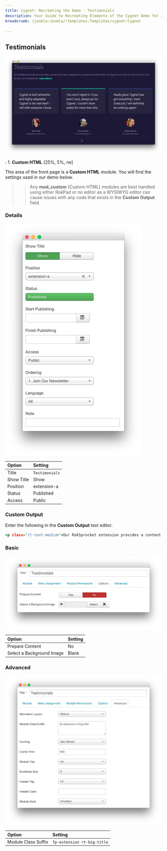 ```yaml
---
title: Cygnet: Recreating the Demo - Testimonials
description: Your Guide to Recreating Elements of the Cygnet Demo for Joomla
breadcrumb: /joomla:Joomla/!templates:Templates/cygnet:Cygnet

---
```


Testimonials
-----

![](assets/demo_15.jpeg)

:   1. **Custom HTML** [25%, 5%, ne]

This area of the front page is a **Custom HTML** module. You will find the settings used in our demo below.

>> Any **mod_custom** (Custom HTML) modules are best handled using either RokPad or no editor as a WYSIWYG editor can cause issues with any code that exists in the **Custom Output** field.

### Details

![](assets/demo_16a.jpeg)

| Option     | Setting        |
| :--------- | :-----------   |
| Title      | `Testimonials` |
| Show Title | Show           |
| Position   | extension-a    |
| Status     | Published      |
| Access     | Public         |

### Custom Output

Enter the following in the **Custom Output** text editor.

~~~ .html
<p class="rt-text-medium">Our RokSprocket extension provides a content grid layout, designed for quotes and testimonials. Configure the number of rows, columns, and location of the bubble tail. <a href="#" class="readon3">Learn More</a></p>
~~~

### Basic

![](assets/demo_16b.jpeg)

| Option                    | Setting |
| :------------------------ | :------ |
| Prepare Content           | No      |
| Select a Background Image | Blank   |

### Advanced

![](assets/demo_16c.jpeg)

| Option              | Setting                           |
| :------------------ | :-------------------------------- |
| Module Class Suffix | `fp-extension rt-big-title`       |

